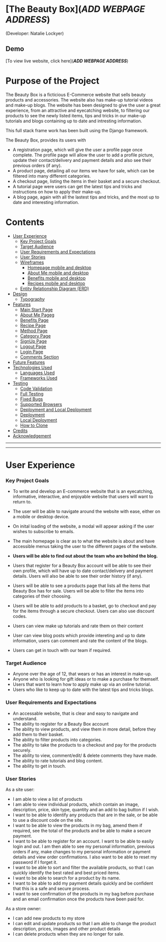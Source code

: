 # [The Beauty Box](***ADD WEBPAGE ADDRESS***)
(Developer: Natalie Lockyer)

## Demo
[To view live website, click here](***ADD WEBPAGE ADDRESS***)

# Purpose of the Project
The Beauty Box is a ficticious E-Commerce website that sells beauty products and accessories. The website also has make-up tutorial videos and make-up blogs. 
The website has been designed to give the user a great experience, from an attractive and eyecatching website, to filtering our products to see the newly listed items, tips and tricks in our make-up tutorials and blogs containing up to date and intresting information.  

This full stack frame work has been built using the Django framework. 

The Beauty Box, provides its users with 
* A registration page, which will give the user a profile page once complete. The profile page will allow the user to add a profile picture, update their contact/delivery and payment details and also see their previous orders (if any).
* A product page, detailing all our items we have for sale, which can be filtered into many different categories.
* A checkout page, listing the items in their basket and a secure checkout.
* A tutorial page were users can get the latest tips and tricks and instructions on how to apply their make-up.
* A blog page, again with all the lastest tips and tricks, and the most up to date and interesting information. 


# Contents
+ [User Experience](#user-experience)
    + [Key Project Goals](#key-project-goals)
    + [Target Audience](#target-audience)
    + [User Requirements and Expectations](#user-requirements-and-expectations)
    + [User Stories](#user-stories)
    + [Wireframes](#wireframes)
      + [Homepage mobile and desktop](#homepage-mobile-and-desktop)
      + [About Me mobile and desktop](#about-me-page-mobile-and-desktop)
      + [Benefits mobile and desktop](#benefits-page-mobile-and-desktop)
      + [Recipes mobile and desktop](#recipe-page-mobile-and-desktop)
    + [Entity Relationship Diagram (ERD)](#entity-relationship-diagram)
+ [Design](#design)
    + [Typography ](#typography)
+ [Features](#features)
    + [Main Start Page](#main-start-page)
    + [About Me Pageg](#about-me-page)
    + [Benefits Page](#benefits-page)
    + [Recipe Page](#recipe-page)
    + [Method Page](#method-page)
    + [Category Page](#category-page)
    + [SignUp Page](#signup-page)
    + [Logout Page](#log-out-page)
    + [Login Page](#login-page)
    + [Comments Section](#comments-section)
+ [Future Features](#future-features)
+ [Technologies Used](#technologies-used)
    + [Languages Used](#language)
    + [Frameworks Used](#frameworks-and-tools)
+ [Testing](#testing)
  + [Code Validation](#code-validation)
  + [Full Testing](#full-testing)
  + [Fixed Bugs](#fixed-bugs)
  + [Supported Browsers](#supported-browsers)
  + [Deployment and Local Deployment](#deployment-and-local-deployment)
  + [Deployment](#deployment)
  + [Local Deployment](#local-deployment)
  + [How to Clone](#how-to-clone)
+ [Credits](#credits)
+ [Acknowledgement](#acknowledgements)

***
***

# User Experience

### Key Project Goals

* To write and develop an E-commerce website that is an eyecatching, informative, interactive, and enjoyable website that users will want to return to.
* The user will be able to navigate around the website with ease, either on a mobile or desktop device. 
* On inital loading of the website, a modal will appear asking if the user wishes to subscribe to emails. 
* The main homepage is clear as to what the website is about and have accessible menus taking the user to the different pages of the website. 

*  <strong>Users will be able to find out about the team who are behind the blog.</strong>

* Users that register for a Beauty Box account will be able to see their own profile, which will have up to date contact/delivery and payment details. Users will also be able to see their order history (if any). 
* Users will be able to see a products page that lists all the items that Beauty Box has for sale. Users will be able to filter the items into categories of their choosing.
* Users will be able to add products to a basket, go to checkout and pay for the items through a secure checkout. Users can also use discount codes.
* Users can view make up tutorials and rate them on their content
* User can view blog posts which provide intereting and up to date information, users can comment and rate the content of the blogs. 
* Users can get in touch with our team if required.

### Target Audience

* Anyone over the age of 12, that wears or has an interest in make-up.
* Anyone who is looking for gift ideas or to make a purchase for themself. 
* Users that want to learn how to apply make up via an online tutorial.
* Users who like to keep up to date with the latest tips and tricks blogs. 

### User Requirements and Expectations 

* An accessable website, that is clear and easy to navigate and understand.
* The ability to register for a Beauty Box account
* The ability to view products, and view them in more detail, before they add them to their basket.
* The ability to filter products into categories.
* The ability to take the products to a checkout and pay for the products securely. 
* The ability to view, comment/edit/ & delete comments they have made.
* The ability to rate tutorials and blog content. 
* The ability to get in touch.


### User Stories

As a site user:

* I am able to view a list of products
* I am able to view individual products, which contain an image, description, price, skin type, quantity and an add to bag button if I wish. 
* I want to be able to identify any products that are in the sale, or be able to use a discount code on the site. 
* I want to be able to view the products in my bag, amend them if required, see the total of the products and be able to make a secure payment. 
* I want to be able to register for an account. I want to be able to easily login and out. I am then able to see my personal information, previous orders if any, make changes to my personal information or payment details and view order confirmations. I also want to be able to reset my password if I forget it.
* I want to be able to sort and filter the available products, so that I can quickly identify the best rated and best priced items.
* I want to be able to search for a product by its name.
* I want to be able to add my payment details quickly and be confident that this is a safe and secure process. 
* I want to see confirmation of the products in my bag before purchase and an email confirmation once the products have been paid for. 


As a store owner:

* I can add new products to my store
* I can edit and update products so that I am able to change the product description, prices, images and other product details
* I can delete products when they are no longer for sale. 


